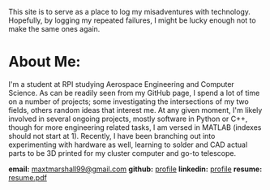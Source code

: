 This site is to serve as a place to log my misadventures with technology.
Hopefully, by logging my repeated failures, I might be lucky enough not to make the same ones again.

# About Me:

I'm a student at RPI studying Aerospace Engineering and Computer Science.
As can be readily seen from my GitHub page, I spend a lot of time on a number of projects; some investigating the intersections of my two fields, others random ideas that interest me.
At any given moment, I'm likely involved in several ongoing projects, mostly software in Python or C++, though for more engineering related tasks, I am versed in MATLAB (indexes should not start at 1). Recently, I have been branching out into experimenting with hardware as well, learning to solder and CAD actual parts to be 3D printed for my cluster computer and go-to telescope.

**email:** maxtmarshall99@gmail.com
**github:** [profile](https://github.com/Jormungandr1105)
**linkedin:** [profile](https://www.linkedin.com/in/max-t-marshall)
**resume:** [resume.pdf](/assets/docs/Resume.pdf)

